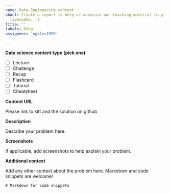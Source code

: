 ```yaml
---
name: Data Engineering content
about: Create a report to help us maintain our teaching material (e.g. lectures, challenges,
  livecodes...)
title: ''
labels: Deng
assignees: 'ogiles1999'

---
```


**Data science content type (pick one)**
- [ ] Lecture
- [ ] Challenge
- [ ] Recap
- [ ] Flashcard
- [ ] Tutorial
- [ ] Cheatsheet

**Content URL**

Please link to kitt and the solution on github

**Description**

Describe your problem here.

**Screenshots**

If applicable, add screenshots to help explain your problem.

**Additional context**

Add any other context about the problem here. Markdown and code snippets are welcome!

```
# Markdown for code snippets
```
